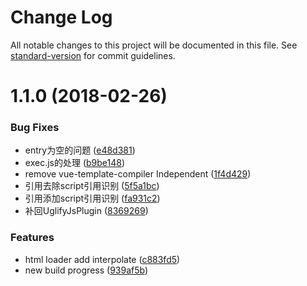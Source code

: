 # Change Log

All notable changes to this project will be documented in this file. See [standard-version](https://github.com/conventional-changelog/standard-version) for commit guidelines.

<a name="1.1.0"></a>
# 1.1.0 (2018-02-26)


### Bug Fixes

* entry为空的问题 ([e48d381](https://github.com/heyui/hey-cli/commit/e48d381))
* exec.js的处理 ([b9be148](https://github.com/heyui/hey-cli/commit/b9be148))
* remove vue-template-compiler Independent ([1f4d429](https://github.com/heyui/hey-cli/commit/1f4d429))
* 引用去除script引用识别 ([5f5a1bc](https://github.com/heyui/hey-cli/commit/5f5a1bc))
* 引用添加script引用识别 ([fa931c2](https://github.com/heyui/hey-cli/commit/fa931c2))
* 补回UglifyJsPlugin ([8369269](https://github.com/heyui/hey-cli/commit/8369269))


### Features

* html loader add interpolate ([c883fd5](https://github.com/heyui/hey-cli/commit/c883fd5))
* new build progress ([939af5b](https://github.com/heyui/hey-cli/commit/939af5b))
